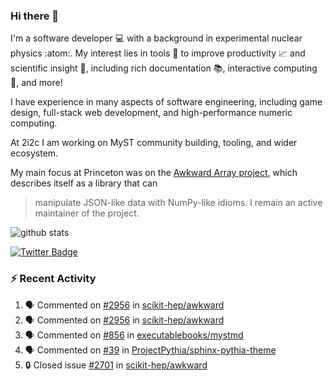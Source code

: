 ### Hi there 👋 

I'm a software developer 💻 with a background in experimental nuclear physics :atom:. My interest lies in tools :wrench: to improve productivity :chart_with_upwards_trend: and scientific insight :telescope:, including rich documentation 📚, interactive computing 🧮, and more! 

I have experience in many aspects of software engineering, including game design, full-stack web development, and high-performance numeric computing. 

At 2i2c I am working on MyST community building, tooling, and wider ecosystem. 

My main focus at Princeton was on the [Awkward Array project](awkward-array.org/), which describes itself as a library that can 
> manipulate JSON-like data with NumPy-like idioms. I remain an active maintainer of the project. 

![github stats](https://github-readme-stats.vercel.app/api?username=agoose77&show_icons=true&hide_rank=true&hide_title=true&bg_color=30,e76445,904e95&text_color=efe3ec&icon_color=efe3ec)
<!--
**agoose77/agoose77** is a ✨ _special_ ✨ repository because its `README.md` (this file) appears on your GitHub profile.

Here are some ideas to get you started:

- 🔭 I’m currently working on ...
- 🌱 I’m currently learning ...
- 👯 I’m looking to collaborate on ...
- 🤔 I’m looking for help with ...
- 💬 Ask me about ...
- 📫 How to reach me: ...
- 😄 Pronouns: ...
- ⚡ Fun fact: ...
-->

[![Twitter Badge](https://img.shields.io/twitter/follow/agoose77?style=flat-square&logo=Twitter&logoColor=white&color=cornflowerblue)](https://twitter.com/agoose77)

### :zap: Recent Activity

<!--START_SECTION:activity-->
1. 🗣 Commented on [#2956](https://github.com/scikit-hep/awkward/pull/2956#issuecomment-1897895247) in [scikit-hep/awkward](https://github.com/scikit-hep/awkward)
2. 🗣 Commented on [#2956](https://github.com/scikit-hep/awkward/pull/2956#issuecomment-1896969124) in [scikit-hep/awkward](https://github.com/scikit-hep/awkward)
3. 🗣 Commented on [#856](https://github.com/executablebooks/mystmd/pull/856#issuecomment-1896431870) in [executablebooks/mystmd](https://github.com/executablebooks/mystmd)
4. 🗣 Commented on [#39](https://github.com/ProjectPythia/sphinx-pythia-theme/issues/39#issuecomment-1896409469) in [ProjectPythia/sphinx-pythia-theme](https://github.com/ProjectPythia/sphinx-pythia-theme)
5. 🔒 Closed issue [#2701](https://github.com/scikit-hep/awkward/issues/2701) in [scikit-hep/awkward](https://github.com/scikit-hep/awkward)
<!--END_SECTION:activity-->
